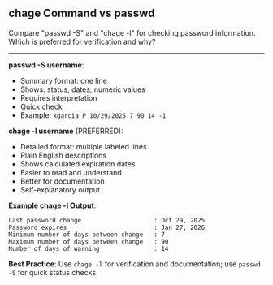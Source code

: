 ## chage Command vs passwd

Compare "passwd -S" and "chage -l" for checking password information. Which is preferred for verification and why?

---

**passwd -S username**:
- Summary format: one line
- Shows: status, dates, numeric values
- Requires interpretation
- Quick check
- Example: `kgarcia P 10/29/2025 7 90 14 -1`

**chage -l username** (PREFERRED):
- Detailed format: multiple labeled lines
- Plain English descriptions
- Shows calculated expiration dates
- Easier to read and understand
- Better for documentation
- Self-explanatory output

**Example chage -l Output**:
```
Last password change                    : Oct 29, 2025
Password expires                        : Jan 27, 2026
Minimum number of days between change   : 7
Maximum number of days between change   : 90
Number of days of warning               : 14
```

**Best Practice**: Use `chage -l` for verification and documentation; use `passwd -S` for quick status checks.

